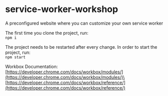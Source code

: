 # service-worker-workshop
A preconfigured website where you can customize your own service worker

The first time you clone the project, run:\
```npm i```

The project needs to be restarted after every change. In order to start the project, run:\
```npm start```

Workbox Documentation:\
[https://developer.chrome.com/docs/workbox/modules/](https://developer.chrome.com/docs/workbox/modules/)\
[https://developer.chrome.com/docs/workbox/reference/](https://developer.chrome.com/docs/workbox/reference/)
